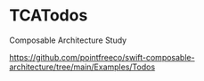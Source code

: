 # TCATodos
Composable Architecture Study

https://github.com/pointfreeco/swift-composable-architecture/tree/main/Examples/Todos

